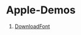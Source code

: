 # Apple-Demos

1. [DownloadFont](https://developer.apple.com/library/content/samplecode/DownloadFont/Listings/DownloadFont_ViewController_m.html)
